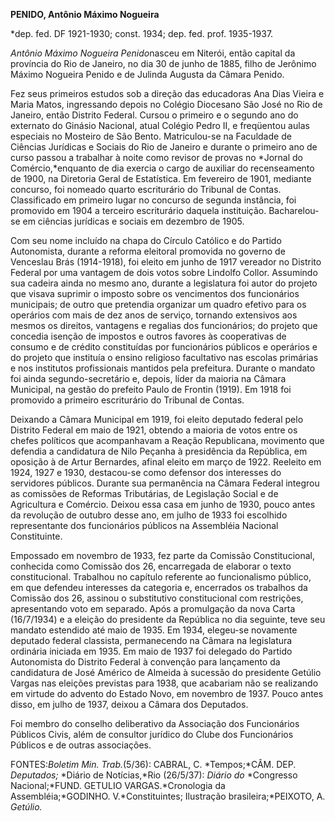 **PENIDO, Antônio Máximo Nogueira**

\*dep. fed. DF 1921-1930; const. 1934; dep. fed. prof. 1935-1937.

*Antônio Máximo Nogueira Penido*nasceu em Niterói, então capital da
província do Rio de Janeiro, no dia 30 de junho de 1885, filho de
Jerônimo Máximo Nogueira Penido e de Julinda Augusta da Câmara Penido.

Fez seus primeiros estudos sob a direção das educadoras Ana Dias Vieira
e Maria Matos, ingressando depois no Colégio Diocesano São José no Rio
de Janeiro, então Distrito Federal. Cursou o primeiro e o segundo ano do
externato do Ginásio Nacional, atual Colégio Pedro II, e freqüentou
aulas especiais no Mosteiro de São Bento. Matriculou-se na Faculdade de
Ciências Jurídicas e Sociais do Rio de Janeiro e durante o primeiro ano
de curso passou a trabalhar à noite como revisor de provas no *Jornal do
Comércio,*enquanto de dia exercia o cargo de auxiliar do recenseamento
de 1900, na Diretoria Geral de Estatística. Em fevereiro de 1901,
mediante concurso, foi nomeado quarto escriturário do Tribunal de
Contas. Classificado em primeiro lugar no concurso de segunda instância,
foi promovido em 1904 a terceiro escriturário daquela instituição.
Bacharelou-se em ciências jurídicas e sociais em dezembro de 1905.

Com seu nome incluído na chapa do Círculo Católico e do Partido
Autonomista, durante a reforma eleitoral promovida no governo de
Venceslau Brás (1914-1918), foi eleito em junho de 1917 vereador no
Distrito Federal por uma vantagem de dois votos sobre Lindolfo Collor.
Assumindo sua cadeira ainda no mesmo ano, durante a legislatura foi
autor do projeto que visava suprimir o imposto sobre os vencimentos dos
funcionários municipais; de outro que pretendia organizar um quadro
efetivo para os operários com mais de dez anos de serviço, tornando
extensivos aos mesmos os direitos, vantagens e regalias dos
funcionários; do projeto que concedia isenção de impostos e outros
favores às cooperativas de consumo e de crédito constituídas por
funcionários públicos e operários e do projeto que instituía o ensino
religioso facultativo nas escolas primárias e nos institutos
profissionais mantidos pela prefeitura. Durante o mandato foi ainda
segundo-secretário e, depois, líder da maioria na Câmara Municipal, na
gestão do prefeito Paulo de Frontin (1919). Em 1918 foi promovido a
primeiro escriturário do Tribunal de Contas.

Deixando a Câmara Municipal em 1919, foi eleito deputado federal pelo
Distrito Federal em maio de 1921, obtendo a maioria de votos entre os
chefes políticos que acompanhavam a Reação Republicana, movimento que
defendia a candidatura de Nilo Peçanha à presidência da República, em
oposição à de Artur Bernardes, afinal eleito em março de 1922. Reeleito
em 1924, 1927 e 1930, destacou-se como defensor dos interesses do
servidores públicos. Durante sua permanência na Câmara Federal integrou
as comissões de Reformas Tributárias, de Legislação Social e de
Agricultura e Comércio. Deixou essa casa em junho de 1930, pouco antes
da revolução de outubro desse ano, em julho de 1933 foi escolhido
representante dos funcionários públicos na Assembléia Nacional
Constituinte.

Empossado em novembro de 1933, fez parte da Comissão Constitucional,
conhecida como Comissão dos 26, encarregada de elaborar o texto
constitucional. Trabalhou no capítulo referente ao funcionalismo
público, em que defendeu interesses da categoria e, encerrados os
trabalhos da Comissão dos 26, assinou o substitutivo constitucional com
restrições, apresentando voto em separado. Após a promulgação da nova
Carta (16/7/1934) e a eleição do presidente da República no dia
seguinte, teve seu mandato estendido até maio de 1935. Em 1934,
elegeu-se novamente deputado federal classista, permanecendo na Câmara
na legislatura ordinária iniciada em 1935. Em maio de 1937 foi delegado
do Partido Autonomista do Distrito Federal à convenção para lançamento
da candidatura de José Américo de Almeida à sucessão do presidente
Getúlio Vargas nas eleições previstas para 1938, que acabariam não se
realizando em virtude do advento do Estado Novo, em novembro de 1937.
Pouco antes disso, em julho de 1937, deixou a Câmara dos Deputados.

Foi membro do conselho deliberativo da Associação dos Funcionários
Públicos Civis, além de consultor jurídico do Clube dos Funcionários
Públicos e de outras associações.

FONTES:*Boletim Min. Trab.*(5/36): CABRAL, C. *Tempos;*CÂM. DEP.
*Deputados;* *Diário de Notícias,*Rio (26/5/37): *Diário do* *Congresso
Nacional;*FUND. GETULIO VARGAS.*Cronologia da Assembléia;*GODINHO.
V.*Constituintes; Ilustração brasileira;*PEIXOTO, A. *Getúlio.*

 
